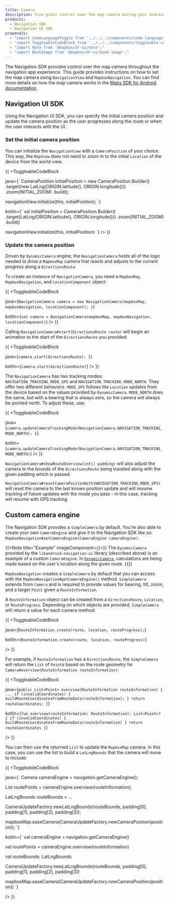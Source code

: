 ```yaml
---
title: Camera
description: Fine grain control over the map camera during your Android app navigation experience with the Mapbox Navigation SDK for Android. Click to learn how.
products:
  - Navigation SDK
  - Navigation UI SDK
prependJs:
  - "import CodeLanguageToggle from '../../../components/code-language-toggle';"
  - "import ToggleableCodeBlock from '../../../components/toggleable-code-block';"
  - "import Note from '@mapbox/dr-ui/note';"
  - "import BookImage from '@mapbox/dr-ui/book-image';"
---
```


The Navigation SDK provides control over the map camera throughout the navigation app experience. This guide provides instructions on how to set the map camera using `NavigationView` and `MapboxNavigation`. You can find more details on how the map camera works in the [Maps SDK for Android documentation](/android/maps/overview/camera/).

## Navigation UI SDK

Using the Navigation UI SDK, you can specify the initial camera position and update the camera position as the user progresses along the route or when the user interacts with the UI.

### Set the initial camera position

You can initialize the `NavigationView` with a `CameraPosition` of your choice. This way, the `MapView` does not need to zoom in to the initial `Location` of the device from the world view.

{{
<CodeLanguageToggle id="initialize-camera-position" />
<ToggleableCodeBlock

java={`
CameraPosition initialPosition = new CameraPosition.Builder()
      .target(new LatLng(ORIGIN.latitude(), ORIGIN.longitude()))
      .zoom(INITIAL_ZOOM)
      .build();

navigationView.initialize(this, initialPosition);
`}

kotlin={`
val initialPosition = CameraPosition.Builder()
      .target(LatLng(ORIGIN.latitude(), ORIGIN.longitude()))
      .zoom(INITIAL_ZOOM)
      .build()

navigationView.initialize(this, initialPosition)
`}
/>
}}

### Update the camera position

Driven by `DynamicCamera` engine, the `NavigationCamera` holds all of the logic needed to drive a `MapboxMap` camera that reacts and adjusts to the current progress along a `DirectionsRoute`.

To create an instance of `NavigationCamera`, you need a `MapboxMap`, `MapboxNavigation`, and `LocationComponent` object:

{{
<CodeLanguageToggle id="nav-map-camera" />
<ToggleableCodeBlock

java={`
NavigationCamera camera = new NavigationCamera(mapboxMap, mapboxNavigation, locationComponent);
}
`}

kotlin={`
val camera = NavigationCamera(mapboxMap, mapboxNavigation, locationComponent)
`}
/>
}}


Calling `NavigationCamera#start(DirectionsRoute route)` will begin an animation to the start of the `DirectionsRoute` you provided:

{{
<CodeLanguageToggle id="camera-start" />
<ToggleableCodeBlock

java={`
camera.start(directionsRoute);
}
`}

kotlin={`
camera.start(directionsRoute)
`}
/>
}}

The `NavigationCamera` has two tracking modes: `NAVIGATION_TRACKING_MODE_GPS` and `NAVIGATION_TRACKING_MODE_NORTH`. They offer two different behaviors. `MODE_GPS` follows the `Location` updates from the device based on the values provided by `DynamicCamera`. `MODE_NORTH` does the same, but with a bearing that is always zero, so the camera will always be pointed north. To adjust these, use:

{{
<CodeLanguageToggle id="camera-tracking-mode" />
<ToggleableCodeBlock

java={`
camera.updateCameraTrackingMode(NavigationCamera.NAVIGATION_TRACKING_MODE_NORTH);
}
`}

kotlin={`
camera.updateCameraTrackingMode(NavigationCamera.NAVIGATION_TRACKING_MODE_NORTH)
`}
/>
}}

`NavigationCamera#showRouteOverview(int[] padding)` will also adjust the camera to the bounds of the `DirectionsRoute` being traveled along with the given padding which is passed.  

`NavigationCamera#resetCameraPositonWith(NAVIGATION_TRACKING_MODE_GPS)` will reset the camera to the last known position update and will resume tracking of future updates with the mode you pass - in this case, tracking will resume with GPS tracking.  


## Custom camera engine

The Navigation SDK provides a `SimpleCamera` by default. You're also able to create your own `CameraEngine` and give it to the Navigation SDK like so: `MapboxNavigation#setCameraEngine(CameraEngine cameraEngine)`.

{{<Note title="Example" imageComponent={<BookImage width="60" height="60" />}>}}
The `DynamicCamera` provided by the `libandroid-navigation-ui` library (described above) is an example of a custom `CameraEngine`. In [`DynamicCamera`](/android/navigation/overview/navigation-ui/#navigationcamera), calculations are being made based on the user's location along the given route.
{{</Note>}}

`MapboxNavigation` creates a `SimpleCamera` by default that you can access with the `MapboxNavigation#getCameraEngine()` method. `SimpleCamera` extends from `Camera` and is required to provide values for bearing, tilt, zoom, and a target `Point` given a `RouteInformation`.

A `RouteInformation` object can be created from a `DirectionsRoute`, `Location`, or `RouteProgress`. Depending on which objects are provided, `SimpleCamera` will return a value for each camera method:

{{
<CodeLanguageToggle id="route-info" />
<ToggleableCodeBlock

java={`
RouteInformation.create(route, location, routeProgress);
`}

kotlin={`
RouteInformation.create(route, location, routeProgress)
`}

/>
}}


For example, if `RouteInformation` has a `DirectionsRoute`, the `SimpleCamera` will return the `List` of `Point`s based on the route geometry for `Camera#overview(RouteInformation routeInformation)`:

{{
<CodeLanguageToggle id="route-bearing" />
<ToggleableCodeBlock

java={`
public List<Point> overview(RouteInformation routeInformation) {
  ...
  if (invalidCoordinates) {
    buildRouteCoordinatesFromRouteData(routeInformation);
  }
  return routeCoordinates;
}
`}

kotlin={`
fun overview(routeInformation: RouteInformation): List<Point>? {
  if (invalidCoordinates) {
      buildRouteCoordinatesFromRouteData(routeInformation)
  }
  return routeCoordinates
}
`}

/>
}}

You can then use the returned `List` to update the `MapboxMap` camera.  In this case, you can use the list to build a `LatLngBounds` that the camera will move to include:

{{
<CodeLanguageToggle id="route-camera" />
<ToggleableCodeBlock

java={`
Camera cameraEngine = navigation.getCameraEngine();

List<Point> routePoints = cameraEngine.overview(routeInformation);

LatLngBounds routeBounds = ...

CameraUpdateFactory.newLatLngBounds(routeBounds, padding[0], padding[1], padding[2], padding[3]);

mapboxMap.easeCamera(CameraUpdateFactory.newCameraPosition(position));
`}

kotlin={`
val cameraEngine = navigation.getCameraEngine()

val routePoints = cameraEngine.overview(routeInformation)

val routeBounds: LatLngBounds

CameraUpdateFactory.newLatLngBounds(routeBounds, padding[0], padding[1], padding[2], padding[3])

mapboxMap.easeCamera(CameraUpdateFactory.newCameraPosition(position))
`}

/>
}}



